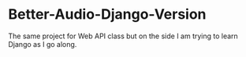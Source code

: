 # Better-Audio-Django-Version
The same project for Web API class but on the side I am trying to learn Django as I go along.
